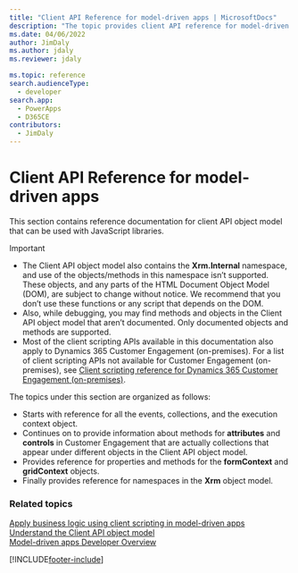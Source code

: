 ```yaml
---
title: "Client API Reference for model-driven apps | MicrosoftDocs"
description: "The topic provides client API reference for model-driven apps."
ms.date: 04/06/2022
author: JimDaly
ms.author: jdaly
ms.reviewer: jdaly

ms.topic: reference
search.audienceType: 
  - developer
search.app: 
  - PowerApps
  - D365CE
contributors:
  - JimDaly
---
```

# Client API Reference for model-driven apps



This section contains reference documentation for client API object model that can be used with JavaScript libraries.

> [!IMPORTANT]
> - The Client API object model also contains the **Xrm.Internal** namespace, and use of the objects/methods in this namespace isn’t supported. These objects, and any parts of the HTML Document Object Model (DOM), are subject to change without notice. We recommend that you don’t use these functions or any script that depends on the DOM.
> - Also, while debugging, you may find methods and objects in the Client API object model that aren’t documented. Only documented objects and methods are supported.
> - Most of the client scripting APIs available in this documentation also apply to Dynamics 365 Customer Engagement (on-premises). For a list of client scripting APIs not available for Customer Engagement (on-premises), see [Client scripting reference for Dynamics 365 Customer Engagement (on-premises)](/dynamics365/customerengagement/on-premises/developer/clientapi/reference).

The topics under this section are organized as follows:
- Starts with reference for all the events, collections, and the execution context object.
- Continues on to provide information about methods for **attributes** and **controls** in Customer Engagement that are actually collections that appear under different objects in the Client API object model.
- Provides reference for properties and methods for the **formContext** and **gridContext** objects.
- Finally provides reference for namespaces in the **Xrm** object model. 

### Related topics

[Apply business logic using client scripting in model-driven apps](../client-scripting.md)<br/>
[Understand the Client API object model](understand-clientapi-object-model.md)<br/>
[Model-driven apps Developer Overview](../overview.md)


[!INCLUDE[footer-include](../../../includes/footer-banner.md)]
